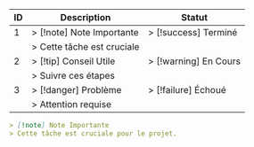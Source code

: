 | ID   | Description                | Statut                    |
| ---- | -------------------------- | ------------------------- |
| 1    | > [!note] Note Importante | > [!success] Terminé      |
|      | > Cette tâche est cruciale |                           |
| 2    | > [!tip] Conseil Utile     | > [!warning] En Cours     |
|      | > Suivre ces étapes       |                           |
| 3    | > [!danger] Problème      | > [!failure] Échoué       |
|      | > Attention requise       |                           |



```markdown 
> [!note] Note Importante 
> Cette tâche est cruciale pour le projet. 
```


